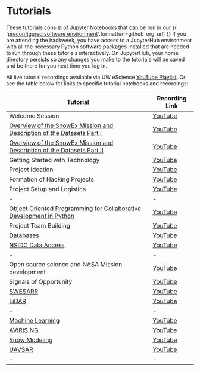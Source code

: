 # Tutorials

These tutorials consist of Jupyter Notebooks that can be run in our
{{ '[preconfigured software environment]({url})'.format(url=github_org_url) }}
If you are attending the hackweek, you have access to a JupyterHub environment
with all the necessary Python software packages installed that are needed to run
through these tutorials interactively. On JupyterHub, your home directory persists
so any changes you make to the tutorials will be saved and be there for you next
time you log in.

All live tutorial recordings available via UW eScience [YouTube Playlist](https://www.youtube.com/playlist?list=PLA6PlfxWZPLRg-IuxBspxus8HezUuFLYe). Or see the table below for links to specific tutorial notebooks and recordings:


| Tutorial | Recording Link |
| -  | - |
| Welcome Session  | [YouTube](https://www.youtube.com/watch?v=b469aKcusX4) |
| [Overview of the SnowEx Mission and Description of the Datasets Part I](./core-datasets/index.md) |  [YouTube](https://www.youtube.com/watch?v=iJLRoaetVRI) |
| [Overview of the SnowEx Mission and Description of the Datasets Part II](./core-datasets/index.md) |  [YouTube](https://www.youtube.com/watch?v=QnUt1joLQEQ) |
| Getting Started with Technology | [YouTube](https://www.youtube.com/watch?v=EpVzNGLFdMc) |
| Project Ideation | [YouTube](https://www.youtube.com/watch?v=y-sCwHqZhH8) |
| Formation of Hacking Projects | [YouTube](https://www.youtube.com/watch?v=LTqdP3UNjf4) |
| Project Setup and Logistics | [YouTube](https://www.youtube.com/watch?v=BKtZox0NhEM) |
| - | - |
| [Object Oriented Programming for Collaborative Development in Python](./OOP/index.md) | [YouTube](https://youtu.be/OBd68n8H1Iw) |
| Project Team Building | [YouTube](https://youtu.be/i2LwexVwcf8) |
| [Databases](./database/index.md) | [YouTube](https://youtu.be/meWHEi0eA_o) |
| [NSIDC Data Access](./nsidc-data-access/index.md) | [YouTube](https://youtu.be/iJeHInWmYSc) |
| - | - |
| Open source science and NASA Mission development | [YouTube](https://youtu.be/Ij_pl-Z24LQ) |
| Signals of Opportunity | [YouTube](https://youtu.be/Wr36s0kDB50) |
| [SWESARR](./microwave/swesarr/swesarr_tut.ipynb) | [YouTube](https://youtu.be/d7S0fUVfzjw) |
| [LiDAR](./lidar/index.md) | [YouTube](https://youtu.be/yf06lfL4qZo) |
| - | - |
| [Machine Learning](./machine_learning/Machine_Learning_Tutorial.ipynb)| [YouTube](https://youtu.be/IQvV-tPQM-w) |
| [AVIRIS NG](./aviris-ng/index.md)| [YouTube](https://youtu.be/-9msRToAXNE) |
| [Snow Modeling](./modeling/index.md)| [YouTube](https://youtu.be/AtF-7LdW2es) |
| [UAVSAR](./uavsar/index.md)| [YouTube](https://youtu.be/SOM4HbZW3B4) |
| - | - |
